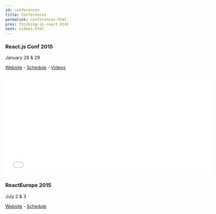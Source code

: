 ```yaml
---
id: conferences
title: Conferences
permalink: conferences.html
prev: thinking-in-react.html
next: videos.html
---
```


### React.js Conf 2015
January 28 & 29

[Website](http://conf.reactjs.com/) - [Schedule](http://conf.reactjs.com/schedule.html) - [Videos](https://www.youtube.com/playlist?list=PLb0IAmt7-GS1cbw4qonlQztYV1TAW0sCr)

<iframe width="650" height="315" src="//www.youtube.com/embed/KVZ-P-ZI6W4?list=PLb0IAmt7-GS1cbw4qonlQztYV1TAW0sCr" frameborder="0" allowfullscreen></iframe>

### ReactEurope 2015
July 2 & 3

[Website](http://www.react-europe.org/) - [Schedule](http://www.react-europe.org/#schedule)
